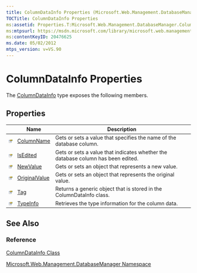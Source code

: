 ```yaml
---
title: ColumnDataInfo Properties (Microsoft.Web.Management.DatabaseManager)
TOCTitle: ColumnDataInfo Properties
ms:assetid: Properties.T:Microsoft.Web.Management.DatabaseManager.ColumnDataInfo
ms:mtpsurl: https://msdn.microsoft.com/library/microsoft.web.management.databasemanager.columndatainfo_properties(v=VS.90)
ms:contentKeyID: 20476625
ms.date: 05/02/2012
mtps_version: v=VS.90
---
```


# ColumnDataInfo Properties

The [ColumnDataInfo](columndatainfo-class-microsoft-web-management-databasemanager.md) type exposes the following members.

## Properties

||Name|Description|
|--- |--- |--- |
|![Public property](images/Dd565931.pubproperty(en-us,VS.90).gif "Public property")|[ColumnName](columndatainfo-columnname-property-microsoft-web-management-databasemanager.md)|Gets or sets a value that specifies the name of the database column.|
|![Public property](images/Dd565931.pubproperty(en-us,VS.90).gif "Public property")|[IsEdited](columndatainfo-isedited-property-microsoft-web-management-databasemanager.md)|Gets or sets a value that indicates whether the database column has been edited.|
|![Public property](images/Dd565931.pubproperty(en-us,VS.90).gif "Public property")|[NewValue](columndatainfo-newvalue-property-microsoft-web-management-databasemanager.md)|Gets or sets an object that represents a new value.|
|![Public property](images/Dd565931.pubproperty(en-us,VS.90).gif "Public property")|[OriginalValue](columndatainfo-originalvalue-property-microsoft-web-management-databasemanager.md)|Gets or sets an object that represents the original value.|
|![Public property](images/Dd565931.pubproperty(en-us,VS.90).gif "Public property")|[Tag](columndatainfo-tag-property-microsoft-web-management-databasemanager.md)|Returns a generic object that is stored in the ColumnDataInfo class.|
|![Public property](images/Dd565931.pubproperty(en-us,VS.90).gif "Public property")|[TypeInfo](columndatainfo-typeinfo-property-microsoft-web-management-databasemanager.md)|Retrieves the type information for the column data.|

## See Also

### Reference

[ColumnDataInfo Class](columndatainfo-class-microsoft-web-management-databasemanager.md)

[Microsoft.Web.Management.DatabaseManager Namespace](microsoft-web-management-databasemanager-namespace.md)
